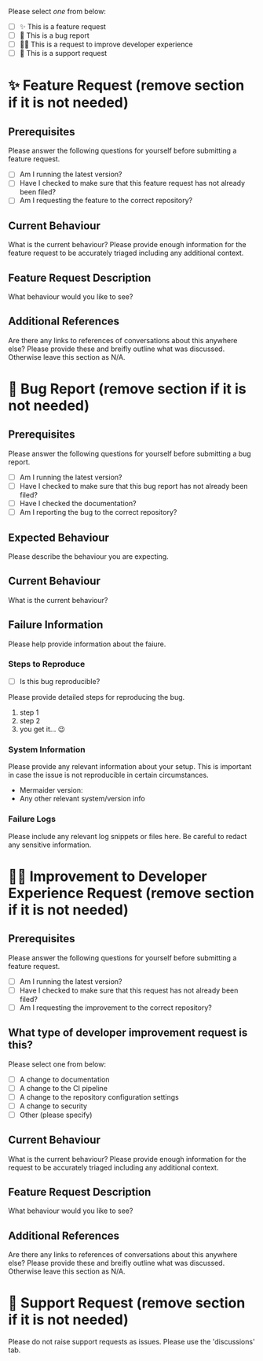 Please select *one* from below:

- [ ] :sparkles: This is a feature request
- [ ] :bug: This is a bug report
- [ ] :technologist: This is a request to improve developer experience
- [ ] :thinking: This is a support request

<!--Please remove sections below where necessary-->

# :sparkles: Feature Request (remove section if it is not needed)

## Prerequisites

Please answer the following questions for yourself before submitting a feature request.

- [ ] Am I running the latest version?
- [ ] Have I checked to make sure that this feature request has not already been filed?
- [ ] Am I requesting the feature to the correct repository?

## Current Behaviour

What is the current behaviour? Please provide enough information for the feature request to be accurately triaged including any additional context.

## Feature Request Description

What behaviour would you like to see?

## Additional References

Are there any links to references of conversations about this anywhere else? Please provide these and breifly outline what was discussed. Otherwise leave this section as N/A.

# :bug: Bug Report (remove section if it is not needed)

## Prerequisites

Please answer the following questions for yourself before submitting a bug report.

- [ ] Am I running the latest version?
- [ ] Have I checked to make sure that this bug report has not already been filed?
- [ ] Have I checked the documentation?
- [ ] Am I reporting the bug to the correct repository?

## Expected Behaviour

Please describe the behaviour you are expecting.

## Current Behaviour

What is the current behaviour?

## Failure Information

Please help provide information about the faiure.

### Steps to Reproduce

- [ ] Is this bug reproducible?

Please provide detailed steps for reproducing the bug.

1. step 1
2. step 2
3. you get it... :wink:

### System Information

Please provide any relevant information about your setup. This is important in case the issue is not reproducible in certain circumstances.

* Mermaider version: 
* Any other relevant system/version info

### Failure Logs

Please include any relevant log snippets or files here. Be careful to redact any sensitive information.

# :technologist: Improvement to Developer Experience Request (remove section if it is not needed)

## Prerequisites

Please answer the following questions for yourself before submitting a feature request.

- [ ] Am I running the latest version?
- [ ] Have I checked to make sure that this request has not already been filed?
- [ ] Am I requesting the improvement to the correct repository?

## What type of developer improvement request is this?

Please select one from below:

- [ ] A change to documentation
- [ ] A change to the CI pipeline
- [ ] A change to the repository configuration settings
- [ ] A change to security
- [ ] Other (please specify)

## Current Behaviour

What is the current behaviour? Please provide enough information for the request to be accurately triaged including any additional context.

## Feature Request Description

What behaviour would you like to see?

## Additional References

Are there any links to references of conversations about this anywhere else? Please provide these and breifly outline what was discussed. Otherwise leave this section as N/A.

# :thinking: Support Request (remove section if it is not needed)

Please do not raise support requests as issues. Please use the 'discussions' tab.

